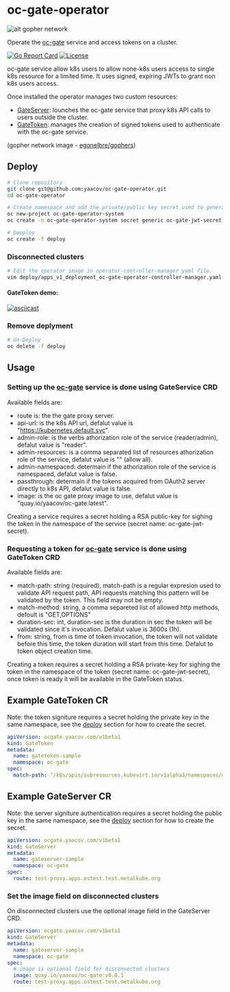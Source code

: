 # oc-gate-operator

![alt gopher network](https://raw.githubusercontent.com/yaacov/oc-gate/main/web/public/network-side.png)

Operate the [oc-gate](https://github.com/yaacov/oc-gate) service and access tokens on a cluster.

[![Go Report Card](https://goreportcard.com/badge/github.com/yaacov/oc-gate-operator)](https://goreportcard.com/report/github.com/yaacov/oc-gate-operator)
[![License](https://img.shields.io/badge/License-Apache%202.0-blue.svg)](https://opensource.org/licenses/Apache-2.0)

oc-gate service allow k8s users to allow none-k8s users access to single k8s resource for a limited time.
It uses signed, expiring JWTs to grant non k8s users access.

Once installed the operator manages two custom resources:

- [GateServer](#example-gateserver-cr): lounches the oc-gate service that proxy k8s API calls to users outside the cluster.
- [GateToken](#example-gatetoken-cr): manages the creation of signed tokens used to authenticate with the oc-gate service.

(gopher network image - [egonelbre/gophers](https://github.com/egonelbre/gophers))

## Deploy

``` bash
# Clone repository
git clone git@github.com:yaacov/oc-gate-operator.git
cd oc-gate-operator

# Create namespace and add the private/public key secret used to generate tokens
oc new-project oc-gate-operator-system
oc create -n oc-gate-operator-system secret generic oc-gate-jwt-secret --from-file=test/cert.pem --from-file=test/key.pem

# Deoploy
oc create -f deploy
```

### Disconnected clusters

``` bash
# Edit the operator image in operator-controller-manager yaml file.
vim deploy/apps_v1_deployment_oc-gate-operator-controller-manager.yaml
```

#### GateToken demo:

[![asciicast](https://asciinema.org/a/397136.svg)](https://asciinema.org/a/397136)

### Remove deplyment

```bash
# Un-Deploy
oc delete -f deploy
```

## Usage

### Setting up the [oc-gate](https://github.com/yaacov/oc-gate) service is done using GateService CRD

Available fields are:

- route is: the the gate proxy server.
- api-url: is the k8s API url, defalut value is "https://kubernetes.default.svc".
- admin-role: is the verbs athorization role of the service (reader/admin), defalut value is "reader".
- admin-resources: is a comma separated list of resources athorization role of the service, defalut value is "" (allow all).
- admin-namespaced: determain if the athorization role of the service is namespaced, defalut value is false.
- passthrough: determain if  the tokens acquired from OAuth2 server directly to k8s API, defalut value is false.
- image: is the oc gate proxy image to use, defalut value is "quay.io/yaacov/oc-gate:latest".

Creating a service requires a secret holding a RSA public-key for sighing the token in the namespace of the service (secret name: oc-gate-jwt-secret).

### Requesting a token for [oc-gate](https://github.com/yaacov/oc-gate) service is done using GateToken CRD

Available fields are:

- match-path: string (required), match-path is a regular expresion used to validate API request path, API requests matching this pattern will be validated by the token. This field may not be empty.
- match-method: string, a comma separeted list of allowed http methods, defoult is "GET,OPTIONS"
- duration-sec: int, duration-sec is the duration in sec the token will be validated since it's invocation. Defalut value is 3600s (1h).
- from: string, from is time of token invocation, the token will not validate before this time, the token duration will start from this time. Defalut to token object creation time.

Creating a token requires a secret holding a RSA private-key for sighing the token in the namespace of the token (secret name: oc-gate-jwt-secret), once token is ready it will be available in the GateToken status.

## Example GateToken CR

Note: the token signiture requires a secret holding the private key in the same namespace, see the [deploy](#deploy) section for how to create the secret.

```yaml
apiVersion: ocgate.yaacov.com/v1beta1
kind: GateToken
metadata:
  name: gatetoken-sample
  namespace: oc-gate
spec:
  match-path: ^/k8s/apis/subresources.kubevirt.io/v1alpha3/namespaces/default/virtualmachineinstances/my-vm/vnc
```

## Example GateServer CR

Note: the server signiture authentication requires a secret holding the public key in the same namespace, see the [deploy](#deploy) section for how to create the secret.

```yaml
apiVersion: ocgate.yaacov.com/v1beta1
kind: GateServer
metadata:
  name: gateserver-sample
  namespace: oc-gate
spec:
  route: test-proxy.apps.ostest.test.metalkube.org
```

### Set the image field on disconnected clusters

On disconnected clusters use the optional image field in the GateServer CRD.

```yaml
apiVersion: ocgate.yaacov.com/v1beta1
kind: GateServer
metadata:
  name: gateserver-sample
  namespace: oc-gate
spec:
  # image is optional field for disconnected clusters
  image: quay.io/yaacov/oc-gate:v0.0.1
  route: test-proxy.apps.ostest.test.metalkube.org
```
